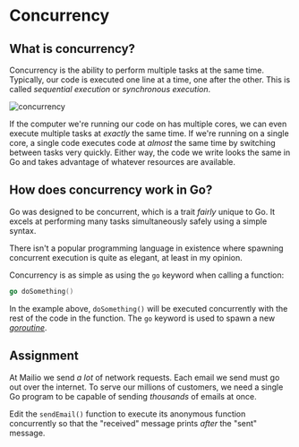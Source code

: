 # Concurrency

## What is concurrency?

Concurrency is the ability to perform multiple tasks at the same time. Typically, our code is executed one line at a time, one after the other. This is called _sequential execution_ or _synchronous execution_.

![concurrency](https://i.imgur.com/1pQKFgw.png)

If the computer we're running our code on has multiple cores, we can even execute multiple tasks at _exactly_ the same time. If we're running on a single core, a single code executes code at _almost_ the same time by switching between tasks very quickly. Either way, the code we write looks the same in Go and takes advantage of whatever resources are available.

## How does concurrency work in Go?

Go was designed to be concurrent, which is a trait _fairly_ unique to Go. It excels at performing many tasks simultaneously safely using a simple syntax.

There isn't a popular programming language in existence where spawning concurrent execution is quite as elegant, at least in my opinion.

Concurrency is as simple as using the `go` keyword when calling a function:

```go
go doSomething()
```

In the example above, `doSomething()` will be executed concurrently with the rest of the code in the function. The `go` keyword is used to spawn a new _[goroutine](https://gobyexample.com/goroutines)_.

## Assignment

At Mailio we send _a lot_ of network requests. Each email we send must go out over the internet. To serve our millions of customers, we need a single Go program to be capable of sending _thousands_ of emails at once.

Edit the `sendEmail()` function to execute its anonymous function concurrently so that the "received" message prints _after_ the "sent" message.
